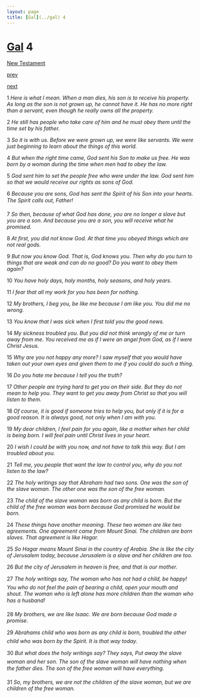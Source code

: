 ```yaml
---
layout: page
title: [Gal](../gal) 4
---
```


# [Gal](../gal) 4

[New Testament](/new-testament)


[prev](gal-3.html)


[next](gal-5.html)

1 _Here is what I mean. When a man dies, his son is to receive his property. As long as the son is not grown up, he cannot have it. He has no more right than a servant, even though he really owns all the property._

2 _He still has people who take care of him and he must obey them until the time set by his father._

3 _So it is with us. Before we were grown up, we were like servants. We were just beginning to learn about the things of this world._

4 _But when the right time came, God sent his Son to make us free. He was born by a woman during the time when men had to obey the law._

5 _God sent him to set the people free who were under the law. God sent him so that we would receive our rights as sons of God._

6 _Because you are sons, God has sent the Spirit of his Son into your hearts. The Spirit calls out, Father!_

7 _So then, because of what God has done, you are no longer a slave but you are a son. And because you are a son, you will receive what he promised._

8 _At first, you did not know God. At that time you obeyed things which are not real gods._

9 _But now you know God. That is, God knows you. Then why do you turn to things that are weak and can do no good? Do you want to obey them again?_

10 _You have holy days, holy months, holy seasons, and holy years._

11 _I fear that all my work for you has been for nothing._

12 _My brothers, I beg you, be like me because I am like you. You did me no wrong._

13 _You know that I was sick when I first told you the good news._

14 _My sickness troubled you. But you did not think wrongly of me or turn away from me.  You received me as if I were an angel from God, as if I were Christ Jesus._

15 _Why are you not happy any more? I saw myself that you would have taken out your own eyes and given them to me if you could do such a thing._

16 _Do you hate me because I tell you the truth?_

17 _Other people are trying hard to get you on their side. But they do not mean to help you.  They want to get you away from Christ so that you will listen to them._

18 _Of course, it is good if someone tries to help you, but only if it is for a good reason. It is always good, not only when I am with you._

19 _My dear children, I feel pain for you again, like a mother when her child is being born. I will feel pain until Christ lives in your heart._

20 _I wish I could be with you now, and not have to talk this way. But I am troubled about you._

21 _Tell me, you people that want the law to control you, why do you not listen to the law?_

22 _The holy writings say that Abraham had two sons. One was the son of the slave woman.  The other one was the son of the free woman._

23 _The child of the slave woman was born as any child is born. But the child of the free woman was born because God promised he would be born._

24 _These things have another meaning. These two women are like two agreements. One agreement came from Mount Sinai. The children are born slaves. That agreement is like Hagar._

25 _So Hagar means Mount Sinai in the country of Arabia. She is like the city of Jerusalem today, because Jerusalem is a slave and her children are too._

26 _But the city of Jerusalem in heaven is free, and that is our mother._

27 _The holy writings say, The woman who has not had a child, be happy! You who do not feel the pain of bearing a child, open your mouth and shout. The woman who is left alone has more children than the woman who has a husband!_

28 _My brothers, we are like Isaac. We are born because God made a promise._

29 _Abrahams child who was born as any child is born, troubled the other child who was born by the Spirit. It is that way today._

30 _But what does the holy writings say? They says, Put away the slave woman and her son.  The son of the slave woman will have nothing when the father dies. The son of the free woman will have everything._

31 _So, my brothers, we are not the children of the slave woman, but we are children of the free woman._

